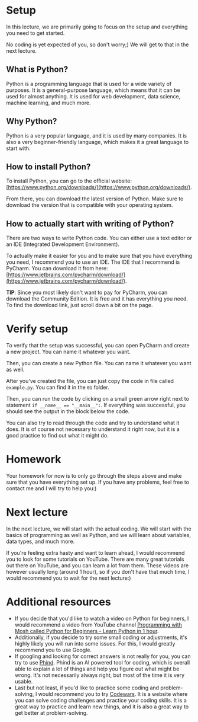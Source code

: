 # Setup

In this lecture, we are primarily going to focus on the setup and everything you need to get started.

No coding is yet expected of you, so don't worry;) We will get to that in the next lecture.

## What is Python?

Python is a programming language that is used for a wide variety of purposes. It is a general-purpose language, which means that it can be used for almost anything. It is used for web development, data science, machine learning, and much more.

## Why Python?

Python is a very popular language, and it is used by many companies. It is also a very beginner-friendly language, which makes it a great language to start with.

## How to install Python?

To install Python, you can go to the official website: [https://www.python.org/downloads/](https://www.python.org/downloads/).

From there, you can download the latest version of Python. Make sure to download the version that is compatible with your operating system.

## How to actually start with writing of Python?

There are two ways to write Python code. You can either use a text editor or an IDE (Integrated Development Environment).

To actually make it easier for you and to make sure that you have everything you need, I recommend you to use an IDE. The IDE that I recommend is PyCharm. You can download it from here: [https://www.jetbrains.com/pycharm/download/](https://www.jetbrains.com/pycharm/download/).

**TIP**: Since you most likely don't want to pay for PyCharm, you can download the Community Edition. It is free and it has everything you need. To find the download link, just scroll down a bit on the page.

# Verify setup

To verify that the setup was successful, you can open PyCharm and create a new project. You can name it whatever you want.

Then, you can create a new Python file. You can name it whatever you want as well.

After you've created the file, you can just copy the code in file called `example.py`. You can find it in the `01` folder.

Then, you can run the code by clicking on a small green arrow right next to statement `if __name__ == "__main__":`. If everything was successful, you should see the output in the block below the code.

You can also try to read through the code and try to understand what it does. It is of course not necessary to understand it right now, but it is a good practice to find out what it might do.

# Homework

Your homework for now is to only go through the steps above and make sure that you have everything set up. If you have any problems, feel free to contact me and I will try to help you:)

# Next lecture

In the next lecture, we will start with the actual coding. We will start with the basics of programming as well as Python, and we will learn about variables, data types, and much more.

If you're feeling extra hasty and want to learn ahead, I would recommend you to look for some tutorials on YouTube. There are many great tutorials out there on YouTube, and you can learn a lot from them.
These videos are however usually long (around 1 hour), so if you don't have that much time, I would recommend you to wait for the next lecture:)

# Additional resources

- If you decide that you'd like to watch a video on Python for beginners, I would recommend a video from YouTube channel [Programming with Mosh called Python for Beginners - Learn Python in 1 hour](https://www.youtube.com/watch?v=kqtD5dpn9C8).
- Additionally, if you decide to try some small coding or adjustments, it's highly likely you will run into some issues. For this, I would greatly recommend you to use Google. 
- If googling and looking for correct answers is not really for you, you can try to use [Phind](https://www.phind.com/). Phind is an AI powered tool for coding, which is overall able to explain a lot of things and help you figure out what might be wrong. It's not necessarily always right, but most of the time it is very usable.
- Last but not least, if you'd like to practice some coding and problem-solving, I would recommend you to try [Codewars](https://www.codewars.com/). It is a website where you can solve coding challenges and practice your coding skills. It is a great way to practice and learn new things, and it is also a great way to get better at problem-solving.

